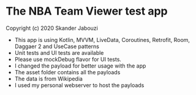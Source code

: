 # The NBA Team Viewer test app

Copyright (c) 2020 Skander Jabouzi

* This app is using Kotlin, MVVM, LiveData, Coroutines, Retrofit, Room, Daggaer 2 and UseCase patterns
* Unit tests and UI tests are available
* Please use mockDebug flavor for UI tests.
* I changed the payload for better usage with the app
* The asset folder contains all the payloads
* The data is from Wikipedia 
* I used my personal webserver to host the payloads
